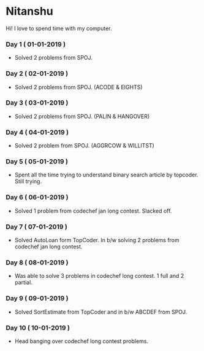 # Nitanshu

Hi! I love to spend time with my computer.

### Day 1 ( 01-01-2019 )

- Solved 2 problems from SPOJ.

### Day 2 ( 02-01-2019 )

- Solved 2 problems from SPOJ. (ACODE & EIGHTS)

### Day 3 ( 03-01-2019 )

- Solved 2 problems from SPOJ. (PALIN & HANGOVER)

### Day 4 ( 04-01-2019 )

- Solved 2 problem from SPOJ. (AGGRCOW & WILLITST)

### Day 5 ( 05-01-2019 )

- Spent all the time trying to understand binary search article by topcoder. Still trying.

### Day 6 ( 06-01-2019 )

- Solved 1 problem from codechef jan long contest. Slacked off.

### Day 7 ( 07-01-2019 )

- Solved AutoLoan form TopCoder. In b/w solving 2 problems from codechef jan long contest.

### Day 8 ( 08-01-2019 )

- Was able to solve 3 problems in codechef long contest. 1 full and 2 partial.

### Day 9 ( 09-01-2019 )

- Solved SortEstimate from TopCoder and in b/w ABCDEF from SPOJ.

### Day 10 ( 10-01-2019 )

- Head banging over codechef long contest problems.

